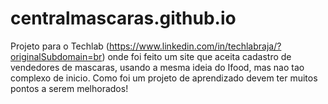 # centralmascaras.github.io
Projeto para o Techlab (https://www.linkedin.com/in/techlabraja/?originalSubdomain=br)  onde foi feito um site que aceita cadastro de vendedores de mascaras, usando a mesma ideia do Ifood, mas nao tao complexo de inicio.
Como foi um projeto de aprendizado devem ter muitos pontos a serem melhorados!

